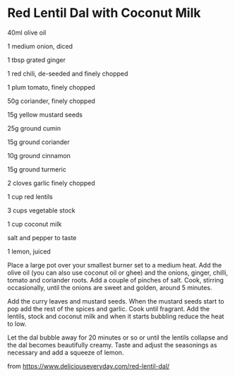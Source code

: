 # Red Lentil Dal with Coconut Milk

40ml olive oil

1 medium onion, diced

1 tbsp grated ginger

1 red chili, de-seeded and finely chopped

1 plum tomato, finely chopped

50g coriander, finely chopped

15g yellow mustard seeds

25g ground cumin

15g ground coriander

10g ground cinnamon

15g ground turmeric

2 cloves garlic finely chopped

1 cup red lentils

3 cups vegetable stock

1 cup coconut milk

salt and pepper to taste

1 lemon, juiced



Place a large pot over your smallest burner set to a medium heat. Add the olive oil (you can also use coconut oil or ghee) and the onions, ginger, chilli, tomato and coriander roots. Add a couple of pinches of salt. Cook, stirring occasionally, until the onions are sweet and golden, around 5 minutes.

Add the curry leaves and mustard seeds. When the mustard seeds start to pop add the rest of the spices and garlic. Cook until fragrant. Add the lentils, stock and coconut milk and when it starts bubbling reduce the heat to low.

Let the dal bubble away for 20 minutes or so or until the lentils collapse and the dal becomes beautifully creamy. Taste and adjust the seasonings as necessary and add a squeeze of lemon. 

from https://www.deliciouseveryday.com/red-lentil-dal/